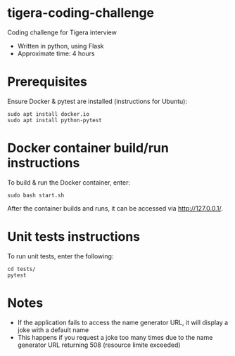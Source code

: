 # tigera-coding-challenge
Coding challenge for Tigera interview

- Written in python, using Flask
- Approximate time: 4 hours

# Prerequisites
Ensure Docker & pytest are installed (instructions for Ubuntu):
```
sudo apt install docker.io
sudo apt install python-pytest
```

# Docker container build/run instructions
To build & run the Docker container, enter:
```
sudo bash start.sh
```
After the container builds and runs, it can be accessed via http://127.0.0.1/.

# Unit tests instructions
To run unit tests, enter the following:
```
cd tests/
pytest
```

# Notes
- If the application fails to access the name generator URL, it will display a joke with a default name
- This happens if you request a joke too many times due to the name generator URL returning 508 (resource limite exceeded)
